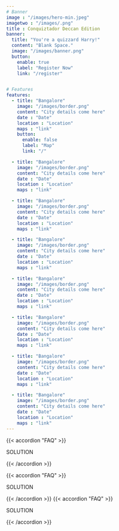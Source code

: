 ```yaml
---
# Banner
image : "/images/hero-min.jpeg"
imagetwo : "/images/.png"
title : Conquiztador Deccan Edition
banner:
  title: "You're a quizzard Harry!"
  content: "Blank Space."
  image: "/images/banner.png"
  button:
    enable: true
    label: "Register Now"
    link: "/register"


# Features
features:
  - title: "Bangalore"
    image: "/images/border.png"
    content: "City details come here"
    date : "Date"
    location : "Location"
    maps : "link"
    button:
      enable: false
      label: "Map"
      link: "/"

  - title: "Bangalore"
    image: "/images/border.png"
    content: "City details come here"
    date : "Date"
    location : "Location"
    maps : "link"

  - title: "Bangalore"
    image: "/images/border.png"
    content: "City details come here"
    date : "Date"
    location : "Location"
    maps : "link"

  - title: "Bangalore"
    image: "/images/border.png"
    content: "City details come here"
    date : "Date"
    location : "Location"
    maps : "link"

  - title: "Bangalore"
    image: "/images/border.png"
    content: "City details come here"
    date : "Date"
    location : "Location"
    maps : "link"

  - title: "Bangalore"
    image: "/images/border.png"
    content: "City details come here"
    date : "Date"
    location : "Location"
    maps : "link"

  - title: "Bangalore"
    image: "/images/border.png"
    content: "City details come here"
    date : "Date"
    location : "Location"
    maps : "link"

  - title: "Bangalore"
    image: "/images/border.png"
    content: "City details come here"
    date : "Date"
    location : "Location"
    maps : "link"
---
```


{{< accordion "FAQ" >}}

SOLUTION

{{< /accordion >}}

{{< accordion "FAQ" >}}

SOLUTION

{{< /accordion >}}
{{< accordion "FAQ" >}}

SOLUTION

{{< /accordion >}}



